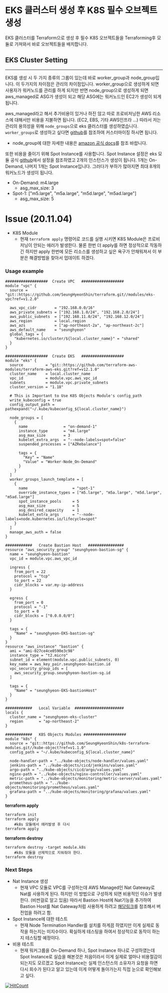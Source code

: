 # EKS 클러스터 생성 후 K8S 필수 오브젝트 생성
EKS 클러스터를 Terraform으로 생성 후 필수 K8S 오브젝트들을 Terraforming후 모듈로 가져와서 바로 오브젝트들을 배치합니다.

## EKS Cluster Setting
---
EKS를 생성 시 두 가지 종류의 그룹이 있는데 바로 worker_group과 node_group입니다.
이 두가지의 차이점은 관리의 차이점입니다. worker_group으로 생성하게 되면 사용자가 워커노드를 관리를 하게 되지만 반면 node_group으로 생성하게 되면 aws_managed로 ASG가 생성이 되고 해당 ASG에는 워커노드인 EC2가 생성이 되게 됩니다. 

aws_managed라고 해서 추가비용이 있거나 하진 않고 따로 프로비저닝한 AWS 리소스에 대해서만 비용을 지불하면 됩니다. (EC2, EBS, 기타 AWS인프라 ...)
따라서 저는 관리의 용의성을 위해 `node_groups`으로 eks 클러스터를 생성하였습니다. `worker_groups`로 생성하고 싶다면 [github](https://github.com/terraform-aws-modules/terraform-aws-eks)를 참조하여 커스터마이징 하시면 됩니다.

  - node_group에 대한 자세한 내용은 [amazon 공식 docs](https://docs.aws.amazon.com/eks/latest/userguide/managed-node-groups.html)를 참조 바랍니다.

또한 비용을 줄이기 위해 Spot Instance를 사용합니다. Spot Instance 설정은 eks 모듈 공식 [github](https://github.com/terraform-aws-modules/terraform-aws-eks)에서 설정을 참조하였고 2개의 인스턴스가 생성이 됩니다. 1개는 On-Demand, 나머지 1개는 Spot Instance입니다.
그러다가 부하가 많아지면 최대 8개의 워커노드가 생성이 됩니다.
  - On-Demand: m4.large
    - asg_max_size: 3
  - Spot-1: ["m5.large", "m5a.large", "m5d.large", "m5ad.large"]
    - asg_max_size: 5

# Issue (20.11.04) 
- K8S Module
  - 현재 `terraform apply` 명령어로 코드를 실행 시키면 K8S Module은 프로비저닝이 안되는 에러가 발생한다. 물론 한번 더 apply를 하면 정상적으로 작동하긴 하지만 apply 한번에 모든 리소스를 생성하고 싶은 욕구가 안채워져서 이 부분은 해결방법을 찾아서 업데이트 하겠다.

### Usage example
```
###################  Create VPC   ###################
module "vpc" {
  source = "git::https://github.com/SeungHyeonShin/terraform.git//modules/eks-vpc?ref=v1.2.0"

  aws_vpc_cidr        = "192.168.0.0/16"
  aws_private_subnets = ["192.168.1.0/24", "192.168.2.0/24"]
  aws_public_subnets  = ["192.168.11.0/24", "192.168.12.0/24"]
  aws_region          = local.region
  aws_azs             = ["ap-northeast-2a", "ap-northeast-2c"]
  aws_default_name    = "seunghyeon"
  global_tags = {
    "kubernetes.io/cluster/${local.cluster_name}" = "shared"
  }
}

###################  Create EKS   ###################
module "eks" {
  source          = "git::https://github.com/terraform-aws-modules/terraform-aws-eks.git?ref=v12.1.0"
  cluster_name    = local.cluster_name
  vpc_id          = module.vpc.aws_vpc_id
  subnets         = module.vpc.private_subnets
  cluster_version = "1.18"

  # This is Important to Use K8S Objects Module's config_path
  write_kubeconfig = true
  config_output_path = pathexpand("~/.kube/kubeconfig_${local.cluster_name}")

  node_groups = [
    {
      name                = "on-demand-1"
      instance_type       = "m4.large"
      asg_max_size        = 3
      kubelet_extra_args  = "--node-labels=spot=false"
      suspended_processes = ["AZRebalance"]

      tags = {
        "Key" = "Name"
        "Value" = "Worker-Node_On-Demand"
      }
    }
  ]
  worker_groups_launch_template = [
    {
      name                    = "spot-1"
      override_instance_types = ["m5.large", "m5a.large", "m5d.large", "m5ad.large"]
      spot_instance_pools     = 5
      asg_max_size            = 5
      asg_desired_capacity    = 1
      kubelet_extra_args      = "--node-labels=node.kubernetes.io/lifecycle=spot"
    }
  ]
  manage_aws_auth = false
}

############   Create Bastion Host   ################
resource "aws_security_group" "seunghyeon-bastion-sg" {
  name = "seunghyeon-bastion"
  vpc_id = module.vpc.aws_vpc_id

  ingress {
    from_port = 22
    protocol = "tcp"
    to_port = 22
    cidr_blocks = var.my-ip-address
  }

  egress {
    from_port = 0
    protocol = "-1"
    to_port = 0
    cidr_blocks = ["0.0.0.0/0"]
  }

  tags = {
    "Name" = "seunghyeon-EKS-bastion-sg"
  }
}
resource "aws_instance" "bastion" {
  ami = "ami-027ce4ce0590e3c98"
  instance_type = "t2.micro"
  subnet_id = element(module.vpc.public_subnets, 0)
  key_name = aws_key_pair.seunghyeon-bastion.id
  vpc_security_group_ids = [
    aws_security_group.seunghyeon-bastion-sg.id
  ]

  tags = {
    "Name" = "seunghyeon-EKS-bastionHost"
  }
}

############   Local Variable  ######################
locals {
  cluster_name = "seunghyeon-eks-cluster"
  region       = "ap-northeast-2"
}

############   K8S Objects Modules ###################
module "k8s" {
  source = "git::https://github.com/SeungHyeonShin/k8s-terraform-modules.git//kube-object?ref=v1.1.0"
  config_path = "~/.kube/kubeconfig_${local.cluster_name}"

  node-handler-path = "../kube-objects/node-handler/values.yaml"
  jenkins-path = "../kube-objects/cicd/jenkins/values.yaml"
  argo-path = "../kube-objects/cicd/argo/values.yaml"
  nginx-path = "../kube-objects/nginx-controller/values.yaml"
  metric-path = "../kube-objects/monitoring/metric-server/values.yaml"
  prometheus-path = "../kube-objects/monitoring/prometheus/values.yaml"
  grafana-path = "../kube-objects/monitoring/grafana/values.yaml"
}
```

**terraform apply**
```
terraform init
terraform apply
    #k8s 모듈에서 에러발생 후 다시 
terraform apply
```

**terraform destroy**
```
terraform destroy -target module.k8s 
    #k8s 모듈을 선제적으로 지워줘야 한다.
terraform destroy
```

### Next Steps
- Nat Instance 생성
  - 현재 VPC 모듈로 VPC를 구성하는데 AWS Managed인 Nat Gateway로 Nat를 사용하게 된다. 하지만 이 방법으로 구성하게 되면 비용적인 이슈가 발생한다. (비싼걸로 알고 있음) 따라서 Bastion Host에 Nat기능을 추가하여 Bastion Host를 Nat Gateway처럼 사용하게 하려고 [해당링크](https://blog.2dal.com/2018/12/31/nat-gateway-to-nat-instance/)를 참조해서 버전업을 하려고 함. 
- Spot Instance에 대한 테스트
  - 현재 Node Termination Handler를 설치를 하게끔 하였지만 이게 실제로 동작을 하는지는 미지수이다. 확실하게 테스팅을 하여서 정상적으로 동작이 하는지 테스팅할 예정이다.
- 비용 테스트
  - 현재 워커그룹을 On-Demand 하나, Spot Instance 하나로 구성하였는데 Spot Instance로 실습을 해본것은 처음이라서 이게 실제로 얼마나 비용절감이 되는지도 모르겠고 Spot Instance는 실제 인스턴스의 소유자가 요청을 하면 다시 회수가 된다고 알고 있는데 이게 어떻게 돌아가는지 직접 눈으로 확인해보고 싶다.
  
  
[![HitCount](http://hits.dwyl.com/SeungHyeonShin/eks-project.svg)](http://hits.dwyl.com/SeungHyeonShin/eks-project)
